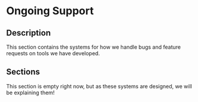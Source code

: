 # Ongoing Support

## Description
This section contains the systems for how we handle bugs and feature requests on tools we have developed.

## Sections

This section is empty right now, but as these systems are designed, we will be explaining them!